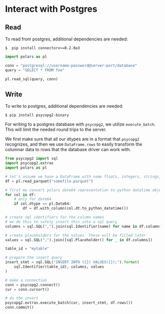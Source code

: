 # Interact with Postgres

## Read

To read from postgres, additional dependencies are needed:

```shell
$  pip install connectorx>=0.2.0a3
```

```python
import polars as pl

conn = "postgresql://username:password@server:port/database"
query = "SELECT * FROM foo"

pl.read_sql(query, conn)
```

## Write

To write to postgres, additional dependencies are needed:

```shell
$ pip install psycopg2-binary
```

For writing to a postgres database with `psycopg2`, we utilize `execute_batch`. This will limit the needed round trips
to the server.

We first make sure that all our dtypes are in a format that `psycopg2` recognizes, and then we use `DataFrame.rows` to
easily transform the columnar data to rows that the database driver can work with.

```python
from psycopg2 import sql
import psycopg2.extras
import polars as pl

# let's assume we have a DataFrame with some floats, integers, strings, and date64 columns.
df = pl.read_parquet("somefile.parquet")

# first me convert polars date64 representation to python datetime objects 
for col in df:
    # only for date64
    if col.dtype == pl.Date64:
        df = df.with_column(col.dt.to_python_datetime())

# create sql identifiers for the column names
# we do this to safely insert this into a sql query
columns = sql.SQL(",").join(sql.Identifier(name) for name in df.columns)

# create placeholders for the values. These will be filled later
values = sql.SQL(",").join([sql.Placeholder() for _ in df.columns])

table_id = "mytable"

# prepare the insert query
insert_stmt = sql.SQL("INSERT INTO ({}) VALUES({});").format(
    sql.Identifier(table_id), columns, values
)

# make a connection
conn = psycopg2.connect()
cur = conn.cursort()

# do the insert
psycopg2.extras.execute_batch(cur, insert_stmt, df.rows())
conn.commit()
```
